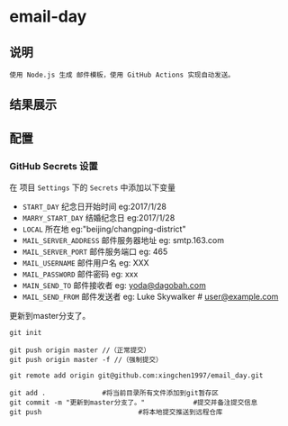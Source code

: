 # email-day

## 说明

    使用 Node.js 生成 邮件模板，使用 GitHub Actions 实现自动发送。

## 结果展示


## 配置

### GitHub Secrets 设置

在 项目 `Settings` 下的 `Secrets` 中添加以下变量
+ `START_DAY` 纪念日开始时间 eg:2017/1/28
+ `MARRY_START_DAY` 结婚纪念日 eg:2017/1/28
+ `LOCAL` 所在地 eg:"beijing/changping-district"
+ `MAIL_SERVER_ADDRESS` 邮件服务器地址 eg: smtp.163.com
+ `MAIL_SERVER_PORT` 邮件服务端口 eg: 465
+ `MAIL_USERNAME` 邮件用户名 eg: XXX
+ `MAIL_PASSWORD` 邮件密码 eg: xxx
+ `MAIN_SEND_TO`  邮件接收者 eg: yoda@dagobah.com
+ `MAIL_SEND_FROM` 邮件发送者 eg: Luke Skywalker # <user@example.com> 



更新到master分支了。



```
git init

git push origin master //（正常提交）
git push origin master -f //（强制提交）

git remote add origin git@github.com:xingchen1997/email_day.git

git add .              #将当前目录所有文件添加到git暂存区
git commit -m "更新到master分支了。"            #提交并备注提交信息
git push                        #将本地提交推送到远程仓库
```

